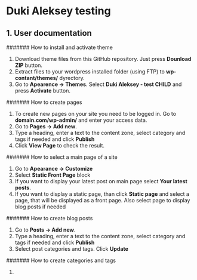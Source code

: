 # Duki Aleksey testing

## 1. User documentation

####### How to install and activate theme

1. Download theme files from this GitHub repository. Just press **Dounload ZIP** button.
2. Extract files to your wordpress installed folder (using FTP) to **wp-contant/themes/** dyrectory.
3. Go to **Apearence -> Themes**. Select **Duki Aleksey - test CHILD** and press **Activate** button.

####### How to create pages

1. To create new pages on your site you need to be logged in. Go to **domain.com/wp-admin/** and enter your access data.
2. Go to **Pages -> Add new**.
3. Type a heading, enter a text to the content zone, select category and tags if needed and click **Publish**
4. Click **View Page** to check the result.

####### How to select a main page of a site

1. Go to **Apearance -> Customize**
2. Select **Static Front Page** block
3. If you want to display your latest post on main page select **Your latest posts**.
4. If you want to display a static page, than click **Static page** and select a page, that will be displayed as a front page. Also select page to display blog posts if needed

####### How to create blog posts

1. Go to **Posts -> Add new**.
2. Type a heading, enter a text to the content zone, select category and tags if needed and click **Publish**
3. Select post categories and tags. Click **Update**

####### How to create categories and tags

1. 